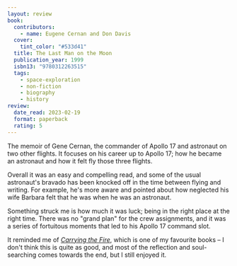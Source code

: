 ```yaml
---
layout: review
book:
  contributors:
    - name: Eugene Cernan and Don Davis
  cover:
    tint_color: "#533d41"
  title: The Last Man on the Moon
  publication_year: 1999
  isbn13: "9780312263515"
  tags:
    - space-exploration
    - non-fiction
    - biography
    - history
review:
  date_read: 2023-02-19
  format: paperback
  rating: 5
---
```


The memoir of Gene Cernan, the commander of Apollo 17 and astronaut on two other flights.
It focuses on his career up to Apollo 17; how he became an astronaut and how it felt fly those three flights.

Overall it was an easy and compelling read, and some of the usual astronaut's bravado has been knocked off in the time between flying and writing.
For example, he's more aware and pointed about how neglected his wife Barbara felt that he was when he was an astronaut.

Something struck me is how much it was luck; being in the right place at the right time.
There was no "grand plan" for the crew assignments, and it was a series of fortuitous moments that led to his Apollo 17 command slot.

It reminded me of [*Carrying the Fire*](/2019/carrying-the-fire/), which is one of my favourite books – I don't think this is quite as good, and most of the reflection and soul-searching comes towards the end, but I still enjoyed it.

